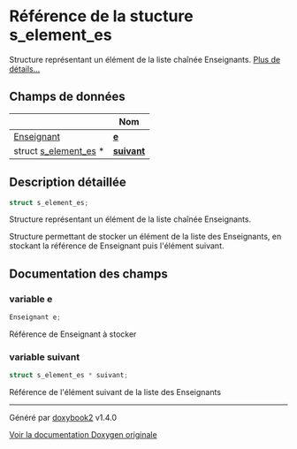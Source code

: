 # Référence de la stucture s_element_es

Structure représentant un élément de la liste chaînée Enseignants.  [Plus de détails...](#description-détaillée)

## Champs de données

|                | Nom           |
| -------------- | -------------- |
| [Enseignant](/Files/enseignant_8h.md#typedef-enseignant) | **[e](/Classes/structs__element__es.md#variable-e)**  |
| struct [s_element_es](/Classes/structs__element__es.md) * | **[suivant](/Classes/structs__element__es.md#variable-suivant)**  |

## Description détaillée

```c
struct s_element_es;
```

Structure représentant un élément de la liste chaînée Enseignants.

Structure permettant de stocker un élément de la liste des Enseignants, en stockant la référence de Enseignant puis l'élément suivant.

## Documentation des champs

### variable e

```c
Enseignant e;
```

Référence de Enseignant à stocker

### variable suivant

```c
struct s_element_es * suivant;
```

Référence de l'élément suivant de la liste des Enseignants

---

Généré par [doxybook2](https://github.com/matusnovak/doxybook2) v1.4.0

[Voir la documentation Doxygen originale](https://rmihaja.github.io/BAC/doxygen/index.html)
